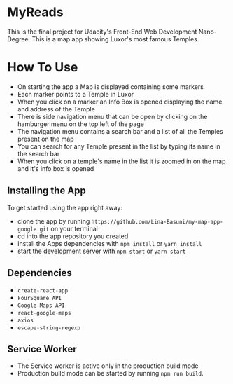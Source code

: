 # MyReads

This is  the final project for Udacity's Front-End Web Development Nano-Degree.
This is a map app showing Luxor's most famous Temples.

# How To Use

* On starting the app a Map is displayed containing some markers
* Each marker points to a Temple in Luxor
* When you click on a marker an Info Box is opened displaying the name and address of the Temple
* There is side navigation menu that can be open by clicking on the hamburger menu on the top left of the page
* The navigation menu contains a search bar and a list of all the Temples present on the map
* You can search for any Temple present in the list by typing its name in the search bar
* When you click on a temple's name in the list it is zoomed in on  the map and it's info box is opened

## Installing the App

To get started using the app right away:

* clone the app by running `https://github.com/Lina-Basuni/my-map-app-google.git` on your terminal
* cd into the app repository you created
* install the Apps dependencies with `npm install` or `yarn install`
* start the development server with `npm start` or `yarn start`

## Dependencies

* `create-react-app`
* `FourSquare API`
* `Google Maps API`
* `react-google-maps`
* `axios`
* `escape-string-regexp`

## Service Worker

* The Service worker is active only in the production build mode
* Production build mode can be started by running `npm run build`.

